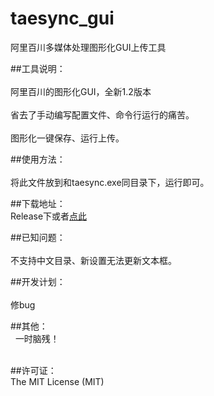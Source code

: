# taesync_gui
阿里百川多媒体处理图形化GUI上传工具

##工具说明：<br>  
阿里百川的图形化GUI，全新1.2版本<br>  
省去了手动编写配置文件、命令行运行的痛苦。<br>  
图形化一键保存、运行上传。<br>  

##使用方法：<br>  
将此文件放到和taesync.exe同目录下，运行即可。<br>  

##下载地址：<br>
Release下或者<a href="http://7xljcn.com1.z0.glb.clouddn.com/taesync's%20gui.exe">点此</a>

##已知问题：<br>  
不支持中文目录、新设置无法更新文本框。<br>  

##开发计划：<br>  
修bug<br> 

##其他：<br>  
一时脑残！<br>  

##许可证：<br> 
The MIT License (MIT)
